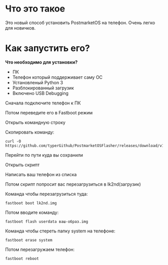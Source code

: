 # Что это такое

Это новый способ установить PostmarketOS на телефон.
Очень легко для новичков.

# Как запустить его?
**Что необходимо для установки?**
* ПК
* Телефон который поддерживает саму ОС
* Установленый Python 3
* Разблокированный загрузик
* Включено USB Debugging



Сначала подключите телефон к ПК

Потом переведите его в Fastboot режим

Открыть командную строку

Скопировать команду:

```text
curl -O https://github.com/typerGithub/PostmarketOSFlasher/releases/download/v1.0/postmarketosflasher.py
```
Перейти по пути куда вы сохранили

Открыть скрипт

Написать ваш телефон из списка

Потом скрипт попросит вас перезагрузиться в Ik2nd(загрузик)

Команда чтобы перезагрузиться туда:

```text
fastboot boot lk2nd.img
```
Потом вводите команду:

```text
fastboot flash userdata ваш-образ.img
```
Команда чтобы стереть папку system на телефоне:

```text
fastboot erase system
```

Потом перезагружаем телефон:

```text
fastboot reboot
```
